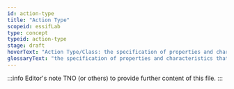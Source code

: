 ```yaml
---
id: action-type
title: "Action Type"
scopeid: essifLab
type: concept
typeid: action-type
stage: draft
hoverText: "Action Type/Class: the specification of properties and characteristics that such Actions must have in order to qualify as instance of that class, or the set of Actions that actually have these properties and characteristics."
glossaryText: "the specification of properties and characteristics that that %%actions|action%% must have in order to qualify as instance of that class, or the set of %%actions|action%% that actually have these properties and characteristics."
---
```


:::info Editor's note
TNO (or others) to provide further content of this file.
:::
